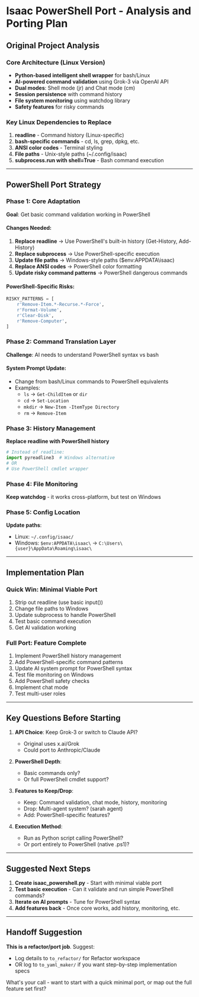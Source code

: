 # Isaac PowerShell Port - Analysis and Porting Plan

## Original Project Analysis

### Core Architecture (Linux Version)
- **Python-based intelligent shell wrapper** for bash/Linux
- **AI-powered command validation** using Grok-3 via OpenAI API
- **Dual modes**: Shell mode (jr) and Chat mode (cm)
- **Session persistence** with command history
- **File system monitoring** using watchdog library
- **Safety features** for risky commands

### Key Linux Dependencies to Replace
1. **readline** - Command history (Linux-specific)
2. **bash-specific commands** - cd, ls, grep, dpkg, etc.
3. **ANSI color codes** - Terminal styling
4. **File paths** - Unix-style paths (~/.config/isaac)
5. **subprocess.run with shell=True** - Bash command execution

---

## PowerShell Port Strategy

### Phase 1: Core Adaptation
**Goal**: Get basic command validation working in PowerShell

#### Changes Needed:
1. **Replace readline** → Use PowerShell's built-in history (Get-History, Add-History)
2. **Replace subprocess** → Use PowerShell-specific execution
3. **Update file paths** → Windows-style paths ($env:APPDATA\isaac)
4. **Replace ANSI codes** → PowerShell color formatting
5. **Update risky command patterns** → PowerShell dangerous commands

#### PowerShell-Specific Risks:
```python
RISKY_PATTERNS = [
    r'Remove-Item.*-Recurse.*-Force',
    r'Format-Volume',
    r'Clear-Disk',
    r'Remove-Computer',
]
```

### Phase 2: Command Translation Layer
**Challenge**: AI needs to understand PowerShell syntax vs bash

#### System Prompt Update:
- Change from bash/Linux commands to PowerShell equivalents
- Examples:
  - `ls` → `Get-ChildItem` or `dir`
  - `cd` → `Set-Location`
  - `mkdir` → `New-Item -ItemType Directory`
  - `rm` → `Remove-Item`

### Phase 3: History Management
**Replace readline with PowerShell history**

```python
# Instead of readline:
import pyreadline3  # Windows alternative
# OR
# Use PowerShell cmdlet wrapper
```

### Phase 4: File Monitoring
**Keep watchdog** - it works cross-platform, but test on Windows

### Phase 5: Config Location
**Update paths**:
- Linux: `~/.config/isaac/`
- Windows: `$env:APPDATA\isaac\` → `C:\Users\{user}\AppData\Roaming\isaac\`

---

## Implementation Plan

### Quick Win: Minimal Viable Port
1. Strip out readline (use basic input())
2. Change file paths to Windows
3. Update subprocess to handle PowerShell
4. Test basic command execution
5. Get AI validation working

### Full Port: Feature Complete
1. Implement PowerShell history management
2. Add PowerShell-specific command patterns
3. Update AI system prompt for PowerShell syntax
4. Test file monitoring on Windows
5. Add PowerShell safety checks
6. Implement chat mode
7. Test multi-user roles

---

## Key Questions Before Starting

1. **API Choice**: Keep Grok-3 or switch to Claude API?
   - Original uses x.ai/Grok
   - Could port to Anthropic/Claude
   
2. **PowerShell Depth**: 
   - Basic commands only?
   - Or full PowerShell cmdlet support?

3. **Features to Keep/Drop**:
   - Keep: Command validation, chat mode, history, monitoring
   - Drop: Multi-agent system? (sarah agent)
   - Add: PowerShell-specific features?

4. **Execution Method**:
   - Run as Python script calling PowerShell?
   - Or port entirely to PowerShell (native .ps1)?

---

## Suggested Next Steps

1. **Create isaac_powershell.py** - Start with minimal viable port
2. **Test basic execution** - Can it validate and run simple PowerShell commands?
3. **Iterate on AI prompts** - Tune for PowerShell syntax
4. **Add features back** - Once core works, add history, monitoring, etc.

---

## Handoff Suggestion

**This is a refactor/port job**. Suggest:
- Log details to `to_refactor/` for Refactor workspace
- OR log to `to_yaml_maker/` if you want step-by-step implementation specs

What's your call - want to start with a quick minimal port, or map out the full feature set first?
